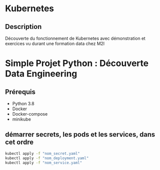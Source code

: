 # Kubernetes

## Description

Découverte du fonctionnement de Kubernetes avec démonstration et exercices vu durant une formation data chez M2I

# Simple Projet Python : Découverte Data Engineering

## Prérequis

- Python 3.8
- Docker
- Docker-compose
- minikube

## démarrer secrets, les pods et les services, dans cet ordre

```bash
kubectl apply -f "nom_secret.yaml"
kubectl apply -f "nom_deployment.yaml"
kubectl apply -f "nom_service.yaml"
```
